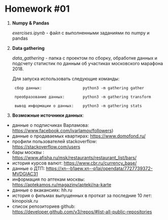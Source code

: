 # Homework #01

1. **Numpy & Pandas**

	_exercises.ipynb_  - файл c выполненными заданиями по numpy и pandas
2. **Data gathering**

	_data_gathering_   - папка с проектом по сборку, обработке данных и подсчету статистик по данным об участиках московского марафона 2018.
  
      Для запуска использовать следующие команды:

        сбор данных:                  python3 -m gathering gather

        преобразование данных:        python3 -m gathering transform

        вывод информации о данных:    python3 -m gathering stats
  
  
3. **Возможные источники данных**:
  - данные о подписчиках Варламова: https://www.facebook.com/ivarlamov/followers)
  - данные о продаваемых квартирах: https://www.domofond.ru/
  - профили пользователей stackoverflow: https://stackoverflow.com/users
  - бары москвы : https://www.afisha.ru/msk/restaurants/restaurant_list/bars/
  - история курсов валют: https://www.cbr.ru/currency_base/
  - данные о ДТП: https://xn--b1aew.xn--p1ai/opendata/7727739372-MVDGIAC31
  - информация по аптекам москвы: https://aptekamos.ru/magaziny/apteki/na-karte
  - данные о вкакансиях: hh.ru
  - история о фильмах выпущенных в проткат за последние 10 лет: kinopoisk.ru
  - список репозиториев github: https://developer.github.com/v3/repos/#list-all-public-repositories
  
  
